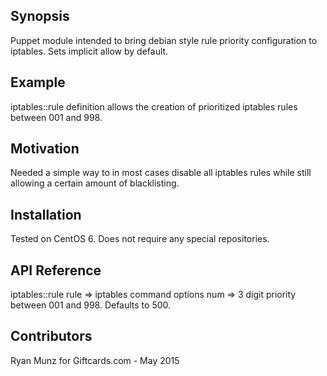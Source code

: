 ## Synopsis

Puppet module intended to bring debian style rule priority configuration to iptables. Sets implicit allow by default.

## Example

iptables::rule definition allows the creation of prioritized iptables rules between 001 and 998.

## Motivation

Needed a simple way to in most cases disable all iptables rules while still allowing a certain amount of blacklisting.

## Installation

Tested on CentOS 6.
Does not require any special repositories.

## API Reference

iptables::rule
  rule => iptables command options
  num  => 3 digit priority between 001 and 998. Defaults to 500.

## Contributors

Ryan Munz for Giftcards.com - May 2015
